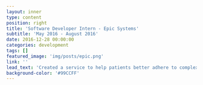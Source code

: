 ```yaml
---
layout: inner
type: content
position: right
title: 'Software Developer Intern - Epic Systems'
subtitle: 'May 2016 - August 2016'
date: 2016-12-28 00:00:00
categories: development
tags: []
featured_image: 'img/posts/epic.png'
link: ''
lead_text: 'Created a service to help patients better adhere to complex medication schedules.'
background-color: '#99CCFF'
---
```

